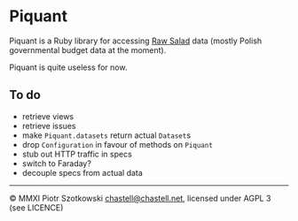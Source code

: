 Piquant
=======

Piquant is a Ruby library for accessing [Raw Salad](https://github.com/CCLab/Raw-Salad) data (mostly Polish governmental budget data at the moment).

Piquant is quite useless for now.

To do
-----

* retrieve views
* retrieve issues
* make `Piquant.datasets` return actual `Dataset`s
* drop `Configuration` in favour of methods on `Piquant`
* stub out HTTP traffic in specs
* switch to Faraday?
* decouple specs from actual data

---

© MMXI Piotr Szotkowski <chastell@chastell.net>, licensed under AGPL 3 (see LICENCE)
